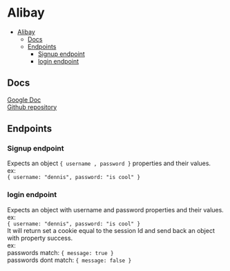 # Alibay

<!-- TOC -->

- [Alibay](#alibay)
  - [Docs](#docs)
  - [Endpoints](#endpoints)
    - [Signup endpoint](#signup-endpoint)
    - [login endpoint](#login-endpoint)

<!-- /TOC -->

## Docs

[Google Doc](https://docs.google.com/document/d/1ZCAnrFAfK6et6a7iPMxvTqmCwYdaS5z-8UX1FG1NO8Y/edit
)  
[Github repository](https://github.com/konradobritzhauser/alibay)

## Endpoints

### Signup endpoint

Expects an object `{ username , password }` properties and their values.  
ex:  
`{ username: "dennis", password: "is cool" }`

### login endpoint

Expects an object with username and password properties and their values.  
ex:  
`{ username: "dennis", password: "is cool" }`  
It will return set a cookie equal to the session Id and send back an object with property success.  
ex:  
passwords match: `{ message: true }`  
passwords dont match: `{ message: false }`